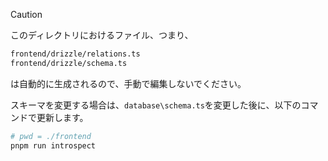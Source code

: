 > [!CAUTION]
> このディレクトリにおけるファイル、つまり、
> ```sh
> frontend/drizzle/relations.ts
> frontend/drizzle/schema.ts
> ```
> は自動的に生成されるので、手動で編集しないでください。

スキーマを変更する場合は、`database\schema.ts`を変更した後に、以下のコマンドで更新します。
```sh
# pwd = ./frontend
pnpm run introspect
```
